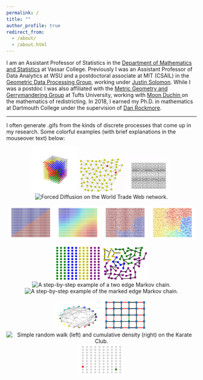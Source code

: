 ```yaml
---
permalink: /
title: ""
author_profile: true
redirect_from: 
  - /about/
  - /about.html
---
```


<!--
<hr>
<b> This page is still under construction but you can still find all my content at my previous webpage here: <a href="https://archive.math.wsu.edu/faculty/ddeford/">https://archive.math.wsu.edu/faculty/ddeford/</a> </b>

<hr>
-->

<p> I am an Assistant Professor of Statistics in the <a href="https://www.vassar.edu/math">Department of Mathematics and Statistics</a> at Vassar College. Previously I was an Assistant Professor of Data Analytics at WSU and a postdoctoral associate at MIT (CSAIL)
 in the
 <a href="http://groups.csail.mit.edu/gdpgroup/">Geometric Data Processing
 Group</a>, working under <a href="http://people.csail.mit.edu/jsolomon/">
 Justin Solomon</a>. While I was a postdoc I was also affiliated with the <a href="https://mggg.org">Metric Geometry and Gerrymandering Group</a> at Tufts University, 
 working with <a href ="https://https://math.cornell.edu/moon-duchin/">Moon Duchin </a> on the mathematics of redistricting. 
 In 2018,  I earned my Ph.D. in mathematics at Dartmouth College under the supervision of 
 <a href="https://home.dartmouth.edu/faculty-directory/daniel-rockmore">
Dan Rockmore</a>. </p>

<!--
  and see the exciting things my students are up to
 <a href="/students">here</a>. </p>
<p> Previously, I was a postdoctoral associate at MIT (CSAIL)
 in the
 <a href="http://groups.csail.mit.edu/gdpgroup/">Geometric Data Processing
 Group</a>, working under <a href="http://people.csail.mit.edu/jsolomon/">
 Justin Solomon</a>. I was also affiliated with the <a href="https://mggg.org">Metric Geometry and Gerrymandering Group</a> at Tufts University, 
 working with <a href ="https://https://math.cornell.edu/moon-duchin/">Moon Duchin </a> on the mathematics of redistricting. 
 In 2018,  I earned my Ph.D. in mathematics at Dartmouth College under the supervision of 
 <a href="https://home.dartmouth.edu/faculty-directory/daniel-rockmore">
Dan Rockmore</a>. </p>
-->
<hr>

I often generate .gifs from the kinds of discrete processes that come up in my research. Some colorful examples (with brief explanations in the mouseover text) below: 

<p align="center">
  <img src="./images/space10.gif" width="24%"  title="The ReCombination Markov chain running on a 3d cube." />
  <img src="./images/sir3.gif" width="24%"  title="The SIR process from epidemiology running on the counties of Arkansas."  />
   <img src="./images/tetgifgif.gif" width="24%"  title="Fast mixing walk on t-shaped tetromino tilings. "  />
<img src="./images/100d_go.gif" width="24%"  title="Forced Diffusion on the World Trade Web network. "  />
</p>

<p align="center">
  <img src="./images/sg1.gif" width="24%"  title="Binarized Laplacian Eigenvectors on a grid."  />
  <img src="./images/sg3.gif" width="24%"  title=" Laplacian Eigenvector values on a grid."  />
   <img src="./images/sg2.gif" width="24%"  title="Binarized Laplacian Eigenvectors on a spanning tree of a grid."  />
<img src="./images/sg4.gif" width="24%"  title="Laplacian Eigenvector values of a spanning tree on a grid."  />
</p>

<p align="center">
  <img src="./images/lifted_gif.gif" width="24%"  title="A step-by-step lifted Markov chain on graph partitions. "  />
  <img src="./images/LWAR.gif" width="24%" title="The outputs of a lifted walk on the counties of Arkansas."/>
  <img src="./images/TWOEDGE_1.gif" width="24%" title="A step-by-step example of a two edge Markov chain." />
   <img src="./images/marked_big_cheat.gif" width="24%" title = "A step-by-step example of the marked edge Markov chain." />
</p>

<p align="center">
  <img src="./images/Net_all.gif" width="24%" title="Visualization of the different networks reported in the Krackhardt business network."/>
  <img src="./images/uniwalk_slow.gif" width="24%" title="Markov chain for sampling uniform matchings on a grid."  />
  <img src="./images/kc_walk.gif" width="24%" title="Simple random walk (left) and cumulative density (right) on the Karate Club."/>
   <img src="./images/LERW1010.gif" width="24%" title="Loop Erased Random Walk on a grid to generate a uniform spanning tree." />
</p>

